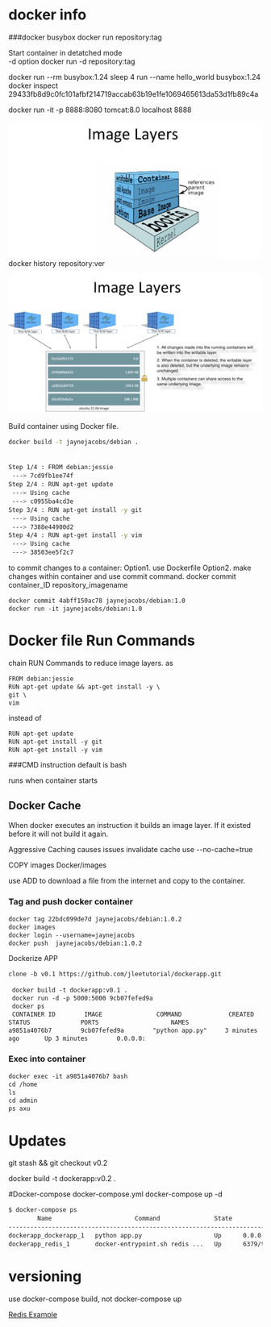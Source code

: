 

# docker info
###docker busybox
docker run repository:tag

Start container in detatched mode  
-d option
docker run -d repository:tag

docker run --rm busybox:1.24 sleep 4 
run --name hello_world busybox:1.24
docker inspect 29433fb8d9c0fc101afbf214719accab63b19e1fe1069465613da53d1fb89c4a


docker run -it -p 8888:8080 tomcat:8.0
localhost 8888

![Docker Image layers](HelloWorld/images/ImageLayers.png)
docker history repository:ver

![Writable layer](HelloWorld/images/WritableLayer.png)

Build container using Docker file. 
```sh
docker build -t jaynejacobs/debian .


Step 1/4 : FROM debian:jessie
 ---> 7cd9fb1ee74f
Step 2/4 : RUN apt-get update
 ---> Using cache
 ---> c0955ba4cd3e
Step 3/4 : RUN apt-get install -y git
 ---> Using cache
 ---> 7388e44900d2
Step 4/4 : RUN apt-get install -y vim
 ---> Using cache
 ---> 38503ee5f2c7
```

to commit changes to a container:
Option1. use Dockerfile
Option2. make changes within container and use commit command. 
docker commit container_ID repository_imagename

```ex. 
docker commit 4abff150ac78 jaynejacobs/debian:1.0
docker run -it jaynejacobs/debian:1.0

```

# Docker file Run Commands
chain RUN Commands to reduce image layers. 
as 

```
FROM debian:jessie
RUN apt-get update && apt-get install -y \
git \
vim 
```

instead of 

```
RUN apt-get update
RUN apt-get install -y git
RUN apt-get install -y vim
```
###CMD instruction
default is bash

runs when container starts
## Docker Cache
When docker executes an instruction it builds an image layer. 
If it existed before it will not build it again. 

Aggressive Caching causes issues
invalidate cache 
 use --no-cache=true

 COPY images  Docker/images

 use ADD  to download a file from the internet and copy to the container. 

 ### Tag and push docker container

```
docker tag 22bdc099de7d jaynejacobs/debian:1.0.2
docker images
docker login --username=jaynejacobs
docker push  jaynejacobs/debian:1.0.2
```

Dockerize APP
```
clone -b v0.1 https://github.com/jleetutorial/dockerapp.git

 docker build -t dockerapp:v0.1 .
 docker run -d -p 5000:5000 9cb07fefed9a
 docker ps 
 CONTAINER ID        IMAGE               COMMAND             CREATED             STATUS              PORTS                    NAMES
a9851a4076b7        9cb07fefed9a        "python app.py"     3 minutes ago       Up 3 minutes        0.0.0.0:

```
### Exec into container
```
docker exec -it a9851a4076b7 bash
cd /home
ls
cd admin
ps axu
```
# Updates
 git stash && git checkout v0.2
 
docker build -t dockerapp:v0.2 .

#Docker-compose
docker-compose.yml
docker-compose up -d

```sh 
$ docker-compose ps
        Name                       Command               State           Ports         
---------------------------------------------------------------------------------------
dockerapp_dockerapp_1   python app.py                    Up      0.0.0.0:5000->5000/tcp
dockerapp_redis_1       docker-entrypoint.sh redis ...   Up      6379/tcp
```


# versioning
use docker-compose build, not docker-compose up

[Redis Example](Redis.md)
